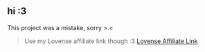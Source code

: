 ## hi :3

This project was a mistake, sorry >.<

> Use my Lovense affiliate link though :3 [Lovense Affiliate Link](https://www.lovense.com/r/s8qaen)
